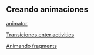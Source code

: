 ## Creando animaciones

[animator](http://paraisoexperto.com/animaciones-en-android-usando-android-studio/)

[Transiciones enter activities](http://cursoandroidstudio.blogspot.com.es/2014/12/animacion-transicion-entre-activities.html)

[Animando fragments](https://developer.android.com/training/animation/cardflip.html?hl=es)
